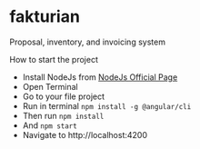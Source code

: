 # fakturian
Proposal, inventory, and invoicing system



How to start the project

* Install NodeJs from [NodeJs Official Page](https://nodejs.org/en/)
* Open Terminal
* Go to your file project
* Run in terminal `npm install -g @angular/cli`
* Then run `npm install`
* And `npm start`
* Navigate to http://localhost:4200
